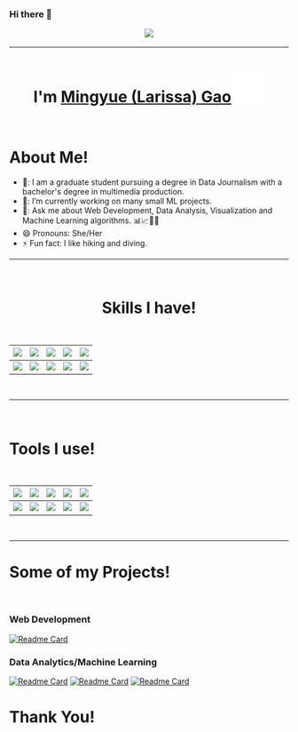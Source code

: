 ### Hi there 👋

<p align="center">
  <img src="https://miro.medium.com/max/2048/1*OohqW5DGh9CQS4hLY5FXzA.png" height="230"/>
</p>
<hr>
<h1 align="center">I'm <a href="https://github.com/Aryagm">Mingyue (Larissa) Gao<a><img src="https://github.com/Kathryn-Jie/Kathryn-Jie/blob/main/wave.gif" width="60px"/></h1>
<Br>
<h1>About Me! </h1>

- 🏫: I am a graduate student pursuing a degree in Data Journalism with a bachelor's degree in multimedia production.
- 🔭: I’m currently working on many small ML projects.
- 💬: Ask me about Web Development, Data Analysis, Visualization and Machine Learning algorithms. 📊📈🤖🧠
- 😄  Pronouns: She/Her
- ⚡  Fun fact: I like hiking and diving.
<hr>
<Br>
<h1 align="center">Skills I have! </h1>
<Br>
  
|![](https://img.shields.io/badge/Machine%20Learning-brightgreen?style=for-the-badge)|![](https://img.shields.io/badge/ML-Supervized%20Learning-brightgreen?style=for-the-badge)|![](https://img.shields.io/badge/ML-Unsupervized%20Learning-brightgreen?style=for-the-badge)|![](https://img.shields.io/badge/Web%20Scraping-red?style=for-the-badge)|![](https://img.shields.io/badge/Dashboards-red?style=for-the-badge)|
|---|---|---|---|---|
|![](https://img.shields.io/badge/Data%20Science-blue?style=for-the-badge)|![](https://img.shields.io/badge/DS-Data%20Cleaning-blue?style=for-the-badge)|![](https://img.shields.io/badge/DS-Data%20Analysis-blue?style=for-the-badge)|![](https://img.shields.io/badge/DS-Data%20Visualization-blue?style=for-the-badge)|![](https://img.shields.io/badge/And%20More!-yellow?style=for-the-badge)|
  
  
<Br>
<hr>
<Br>
<h1>Tools I use! </h1>
<Br>
 
|![](https://img.shields.io/badge/Python-FFD43B?style=for-the-badge&logo=python&logoColor=darkgreen)|![](https://img.shields.io/badge/TensorFlow-FF6F00?style=for-the-badge&logo=TensorFlow&logoColor=white)|![](https://img.shields.io/badge/scikit_learn-F7931E?style=for-the-badge&logo=scikit-learn&logoColor=white)|![](https://img.shields.io/badge/Keras-D00000?style=for-the-badge&logo=Keras&logoColor=white)|![](https://img.shields.io/badge/Jupyter-F37626.svg?&style=for-the-badge&logo=Jupyter&logoColor=white)|
|---|---|---|---|---|
|![](https://img.shields.io/badge/conda-342B029.svg?&style=for-the-badge&logo=anaconda&logoColor=white)|![](https://img.shields.io/badge/Pandas-2C2D72?style=for-the-badge&logo=pandas&logoColor=white)|![](https://img.shields.io/badge/Numpy-777BB4?style=for-the-badge&logo=numpy&logoColor=white)|![](https://img.shields.io/badge/Plotly-239120?style=for-the-badge&logo=plotly&logoColor=white)|![](https://img.shields.io/badge/And%20More!-yellow?style=for-the-badge)|
  

<Br>
<hr>
<h1>Some of my Projects! </h1>
<Br>
  <h3>Web Development</h3>
    
[![Readme Card](https://github-readme-stats.vercel.app/api/pin/?username=LarissaGao&repo=Mental-Health-Web-Development&show_owner=true)](https://github.com/LarissaGao/Mental-Health-Web-Development)

  <h3>Data Analytics/Machine Learning</h3>
  
[![Readme Card](https://github-readme-stats.vercel.app/api/pin/?username=LarissaGao&repo=Butterfly-Identification&show_owner=true)](https://github.com/LarissaGao/Butterfly-Identification)
 [![Readme Card](https://github-readme-stats.vercel.app/api/pin/?username=LarissaGao&repo=Survival-Prediction&show_owner=true)](https://github.com/LarissaGao/Survival-Prediction)
  [![Readme Card](https://github-readme-stats.vercel.app/api/pin/?username=LarissaGao&repo=Crystal-Structure-Classification&show_owner=true)](https://github.com/LarissaGao/Crystal-Structure-Classification)
<h1>Thank You!  </h1>
<Br>
